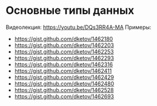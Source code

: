 # Основные типы данных

Видеолекция: https://youtu.be/DQs3RR4A-MA
Примеры:
* https://gist.github.com/dketov/1462180
* https://gist.github.com/dketov/1462203
* https://gist.github.com/dketov/1462253
* https://gist.github.com/dketov/1462293
* https://gist.github.com/dketov/1462316
* https://gist.github.com/dketov/1462411
* https://gist.github.com/dketov/1462429
* https://gist.github.com/dketov/1462480
* https://gist.github.com/dketov/1462528
* https://gist.github.com/dketov/1462693
